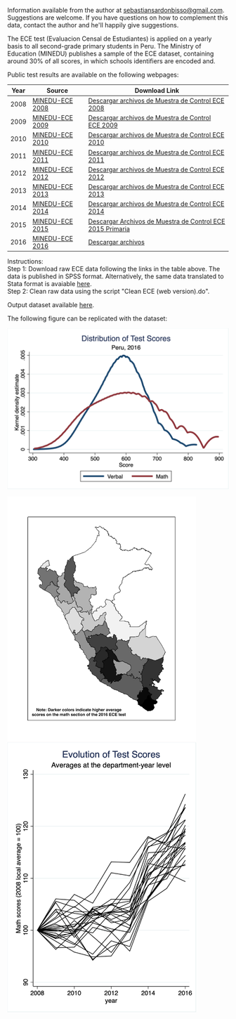 Information available from the author at sebastiansardonbisso@gmail.com. Suggestions are welcome. If you have questions on how to complement this data, contact the author and he'll happily give suggestions.

The ECE test (Evaluacion Censal de Estudiantes) is applied on a yearly basis to all second-grade primary students in Peru. The Ministry of Education (MINEDU) publishes a sample of the ECE dataset, containing around 30% of all scores, in which schools identifiers are encoded and.

Public test results are available on the following webpages:

| Year | Source | Download Link |
|---|---|---|
| 2008 | [MINEDU-ECE 2008](http://umc.minedu.gob.pe/evaluacion-censal-de-estudiantes-2008-ece-2008/) | [Descargar archivos de Muestra de Control ECE 2008](http://www2.minedu.gob.pe/umc/ECE2008/documentos/MC2008.zip) |
| 2009 | [MINEDU-ECE 2009](http://umc.minedu.gob.pe/evaluacion-censal-de-estudiantes-2009-ece-2009/) | [Descargar archivos de Muestra de Control ECE 2009](http://www2.minedu.gob.pe/umc/ece2009/MC2009.zip) |
| 2010 | [MINEDU-ECE 2010](http://umc.minedu.gob.pe/evaluacion-censal-de-estudiantes-2010-ece-2010/) | [Descargar archivos de Muestra de Control ECE 2010](http://www2.minedu.gob.pe/umc/ece2010/MuestradeControl(web)/MC2010M.zip) |
| 2011 | [MINEDU-ECE 2011](http://umc.minedu.gob.pe/evaluacion-censal-de-estudiantes-2011-ece-2011/) | [Descargar archivos de Muestra de Control ECE 2011](http://www2.minedu.gob.pe/umc/ece2011/MuestradeControl(WEB)/MC2011M.zip) |
| 2012 | [MINEDU-ECE 2012](http://umc.minedu.gob.pe/evaluacion-censal-de-estudiantes-2012-ece-2012/) | [Descargar archivos de Muestra de Control ECE 2012](http://www2.minedu.gob.pe/umc/ece2012/MC2012.rar) |
| 2013 | [MINEDU-ECE 2013](http://umc.minedu.gob.pe/evaluacion-censal-de-estudiantes-2013-ece-2013/) | [Descargar archivos de Muestra de Control ECE 2013](http://umc.minedu.gob.pe/wp-content/uploads/2014/03/MC-2013.rar) |
| 2014 | [MINEDU-ECE 2014](http://umc.minedu.gob.pe/evaluacion-censal-de-estudiantes-2014-ece-2014/) | [Descargar archivos de Muestra de Control ECE 2014](http://umc.minedu.gob.pe/wp-content/uploads/2015/02/MC2014.zip) |
| 2015 | [MINEDU-ECE 2015](http://umc.minedu.gob.pe/evaluacion-censal-de-estudiantes-ece-2015/) | [Descargar Archivos de Muestra de Control ECE 2015 Primaria](http://umc.minedu.gob.pe/wp-content/uploads/2016/03/muestralECE2015.zip) |
| 2016 | [MINEDU-ECE 2016](http://umc.minedu.gob.pe/resultadosece2016/) | [Descargar archivos](http://umc.minedu.gob.pe/wp-content/uploads/2017/04/2P_MC_2016-1.zip) |

Instructions:\
Step 1: Download raw ECE data following the links in the table above. The data is published in SPSS format. Alternatively, the same data translated to Stata format is avaiable [here](https://www.dropbox.com/sh/h1g0ihd0l0lurt1/AABrIdz-2-JZNDJBR2Pc6sjua?dl=0).\
Step 2: Clean raw data using the script "Clean ECE (web version).do".

Output dataset available [here](https://www.dropbox.com/sh/m5ribco4nsoeb7z/AADbYWg_xOyvt4wwDKAhzucWa?dl=0).

The following figure can be replicated with the dataset:

![](images/Fig1_density.png)

<p float="left">
  <img src="images/Fig2_dep_map.png" width="430" />
  <img src="images/Fig3_dep_lines.png" width="430" /> 
</p>

